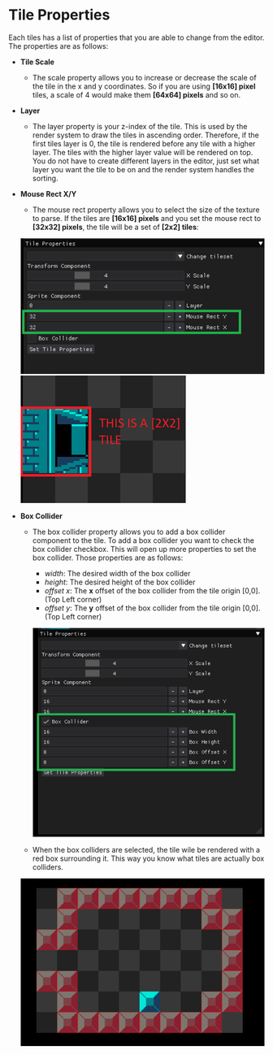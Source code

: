 # Tile Properties
Each tiles has a list of properties that you are able to change from the editor. 
The properties are as follows:
- **Tile Scale** 
    - The scale property allows you to increase or decrease the scale of the tile in the x and y coordinates. So if you are using **[16x16] pixel** tiles, a scale of 4 would make them **[64x64] pixels** and so on.

- **Layer**
    - The layer property is your z-index of the tile. This is used by the render system to draw the tiles in ascending order. Therefore, if the first tiles layer is 0, the tile is rendered before any tile with a higher layer. The tiles with the higher layer value will be rendered on top. You do not have to create different layers in the editor, just set what layer you want the tile to be on and the render system handles the sorting.

- **Mouse Rect X/Y**
    - The mouse rect property allows you to select the size of the texture to parse. If the tiles are **[16x16] pixels** and you set the mouse rect to **[32x32] pixels**, the tile will be a set of **[2x2] tiles**: 
    
    ![mouse rect](images/mouse_rect.png) ![mouse rect tile](images/mouse_rect_tile.png)

- **Box Collider**
    - The box collider property allows you to add a box collider component to the tile. To add a box collider you want to check the box collider checkbox. This will open up more properties to set the box collider. Those properties are as follows:
        - *width*: The desired width of the box collider
        - *height*: The desired height of the box collider
        - *offset x*: The **x** offset of the box collider from the tile origin [0,0]. (Top Left corner)
        - *offset y*: The **y** offset of the box collider from the tile origin [0,0]. (Top Left corner)

        ![box collider properties](images/box_collider_properties.png)
    
    - When the box colliders are selected, the tile wile be rendered with a red box surrounding it. This way you know what tiles are actually box colliders. 
    
   ![box colliders](images/box_colliders.png)

